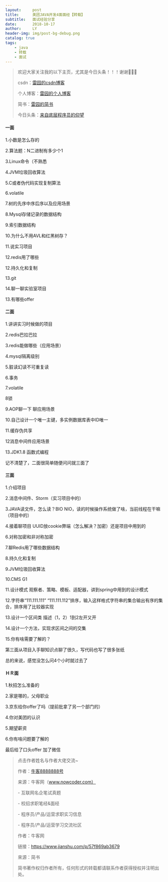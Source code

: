 ```yaml
---
layout:     post
title:      美团JAVA开发4面面经【转载】
subtitle:   面试经验分享
date:       2018-10-17
author:     LY
header-img: img/post-bg-debug.png
catalog: true
tags:
    - java
    - 转载
    - 面试
---
```


> 欢迎大家关注我的以下主页，尤其是今日头条！！！谢谢🙏🙏🙏
>
> csdn：[雷园的csdn博客](https://blog.csdn.net/leiyuan2580)
>
> 个人博客：[雷园的个人博客](https://imlcl.store)
>
> 简书：[雷园的简书](https://www.jianshu.com/u/016322e40e1f)
>
> 今日头条：[来自底层程序员的仰望](https://www.toutiao.com/c/user/6132192948/#mid=1616456407686158)

#### 一面

1.小数是怎么存的 

2.算法题：N二进制有多少个1

3.Linux命令（不熟悉

4.JVM垃圾回收算法

5.C或者伪代码实现复制算法

6.volatile

7.树的先序中序后序以及应用场景

8.Mysql存储记录的数据结构

9.索引数据结构

10.为什么不用AVL和红黑树存？

11.说实习项目

12.redis用了哪些

12.持久化和复制

13.git

14.聊一聊实验室项目

13.有哪些offer



#### 二面

1.讲讲实习时候做的项目

2.redis巴拉巴拉

3.redis能做哪些（应用场景）

4.mysql隔离级别

5.脏读幻读不可重复读

6.事务

7.volatile

8锁

9.AOP聊一下 聊应用场景

10.自己设计一个唯一主键，多实例数据库表中ID唯一

11.缓存伪共享

12消息中间件应用场景

13.JDK1.8 函数式编程

记不清楚了，二面很简单随便问问就三面了



#### 三面

1.介绍项目

2.消息中间件、Storm（实习项目中的）

3.JAVA读文件，怎么读？BIO NIO，读的时候操作系统做了啥，当前线程在干嘛（项目中的）

4.接着聊项目 UUID放cookie弊端（怎么解决？加密）还是项目中用到的

6.对称加密和非对称加密

7.聊Redis用了哪些数据结构

8.持久化和复制

9.JVM垃圾回收算法

10.CMS G1

11.设计模式 观察者、策略、模板、适配器，讲到spring中用到的设计模式

12.字符串“111.111.111” “111.111.112”排序，输入这样格式字符串的集合输出有序的集合，排序用了比较器实现

13.设计一个区间类 描述（1，2）1到2左开又开

14.设计一个方法，实现求区间之间的交集

15.你有啥需要了解的？

第三面从项目入手聊知识点聊了很久，写代码也写了很多张纸

总的来说，感觉没怎么问4个小时就过去了



#### ＨＲ面

1.秋招怎么准备的

2.家是哪的，父母职业

3.京东给你offer了吗（提前批拿了另一个部门的）

4.你对美团的认识

5.期望薪资

6.你有啥问题要了解的

最后给了口头offer 加了微信



> 点击作者姓名与作者大佬交流~
>
> 作者：[牛客8888888号](https://www.nowcoder.com/discuss/98538?type=2&order=3&pos=8&page=1&from=jianshu)
>
> 来源：牛客网（www.nowcoder.com）
>
> \- 互联网名企笔试真题
>
> \- 校招求职笔经&面经
>
> \- 程序员/产品/运营求职实习信息
>
> \- 程序员/产品/运营学习交流社区
>
> 作者：牛客网
>
> 链接：https://www.jianshu.com/p/57f869ab3679
>
> 來源：简书
>
> 简书著作权归作者所有，任何形式的转载都请联系作者获得授权并注明出处。